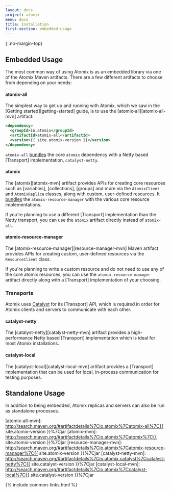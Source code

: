 ```yaml
---
layout: docs
project: atomix
menu: docs
title: Installation
first-section: embedded-usage
---
```


{:.no-margin-top}
## Embedded Usage

The most common way of using Atomix is as an embedded library via one of the Atomix Maven artifacts. There are a few different artifacts to choose from depending on your needs:

#### atomix-all

The simplest way to get up and running with Atomix, which we saw in the [Getting started][getting-started] guide, is to use the [atomix-all][atomix-all-mvn] artifact:

```xml
<dependency>
  <groupId>io.atomix</groupId>
  <artifactId>atomix-all</artifactId>
  <version>{{ site.atomix-version }}</version>
</dependency>
```

`atomix-all` [bundles](https://github.com/atomix/atomix/blob/master/all/pom.xml#L29-L38) the core `atomix` dependency with a Netty based [Transport] implementation, `catalyst-netty`.

#### atomix

The [atomix][atomix-mvn] artifact provides APIs for creating core resources such as [variables], [collections], [groups] and more via the `AtomixClient` and `AtomixReplica` classes, along with custom, user-defined resources. It [bundles](https://github.com/atomix/atomix/blob/master/core/pom.xml#L20-L49) the `atomix-resource-manager` with the various core resource implementations.

If you're planning to use a different [Transport] implementation than the Netty transport, you can use the `atomix` artifact directly instead of `atomix-all`.

#### atomix-resource-manager

The [atomix-resource-manager][resource-manager-mvn] Maven artifact provides APIs for creating custom, user-defined resources via the `ResourceClient` class.

If you're planning to write a custom resource and do not need to use any of the core atomix resources, you can use the `atomix-resource-manager` artifact directly along with a [Transport] implementation of your choosing.

### Transports

Atomix uses [Catalyst](/catalyst) for its [Transport] API, which is required in order for Atomix clients and servers to communicate with each other.

#### catalyst-netty

The [catalyst-netty][catalyst-netty-mvn] artifact provides a high-performance Netty based [Transport] implementation which is ideal for most Atomix installations.

#### catalyst-local

The [catalyst-local][catalyst-local-mvn] artifact provides a [Transport] implementation that can be used for local, in-process communication for testing purposes.

## Standalone Usage

In addition to being embedded, Atomix replicas and servers can also be run as standalone processes.

[atomix-all-mvn]: http://search.maven.org/#artifactdetails%7Cio.atomix%7Catomix-all%7C{{ site.atomix-version }}%7Cjar
[atomix-mvn]: http://search.maven.org/#artifactdetails%7Cio.atomix%7Catomix%7C{{ site.atomix-version }}%7Cjar
[resource-manager-mvn]: http://search.maven.org/#artifactdetails%7Cio.atomix%7Catomix-resource-manager%7C{{ site.atomix-version }}%7Cjar
[catalyst-netty-mvn]: http://search.maven.org/#artifactdetails%7Cio.atomix.catalyst%7Ccatalyst-netty%7C{{ site.catalyst-version }}%7Cjar
[catalyst-local-mvn]: http://search.maven.org/#artifactdetails%7Cio.atomix%7Ccatalyst-local%7C{{ site.catalyst-version }}%7Cjar

{% include common-links.html %}